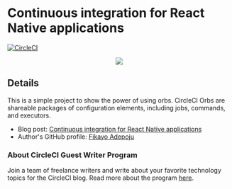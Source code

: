 # Continuous integration for React Native applications

[![CircleCI](https://circleci.com/gh/CIRCLECI-GWP/RN-MyTestProject.svg?style=svg)](https://circleci.com/gh/CIRCLECI-GWP/RN-MyTestProject)

<p align="center"><img src="https://avatars3.githubusercontent.com/u/59034516"></p>

## Details

This is a simple project to show the power of using orbs. CircleCI Orbs are shareable packages of configuration elements, including jobs, commands, and executors.

- Blog post: [Continuous integration for React Native applications][blog]
- Author's GitHub profile: [Fikayo Adepoju][author]

### About CircleCI Guest Writer Program

Join a team of freelance writers and write about your favorite technology topics for the CircleCI blog. Read more about the program [here][gwp-program].

[blog]: https://circleci.com/blog/ci-for-react-apps/
[author]: https://github.com/coderonfleek
[gwp-program]: https://circle.ci/3ahQxfu
